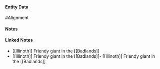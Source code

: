 #### Entity Data

#Alignment 

#### Notes

#### Linked Notes 

- [[Illinoth]] Friendy giant in the [[Badlands]] 
- [[Illinoth]] Friendy giant in the [[Badlands]]- [[Illinoth]] Friendy giant in the [[Badlands]]